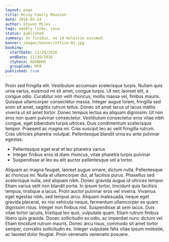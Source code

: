 ```yaml
---
layout: page
title: Mccoy Family Reunion
date: 2016-05-24
author: Steven Miles
tags: weekly links, java
status: published
summary: In finibus, ex id molestie euismod.
banner: images/banner/office-01.jpg
booking:
  startDate: 11/29/2016
  endDate: 11/30/2016
  ctyhocn: AUSNHHX
  groupCode: MFR
published: true
---
```

Proin sed fringilla elit. Vestibulum accumsan scelerisque turpis. Nullam quis urna varius, euismod mi sit amet, congue turpis. Ut nec laoreet elit, a congue odio. Curabitur non velit rhoncus, mollis massa vel, finibus mauris. Quisque ullamcorper consectetur massa. Integer augue lorem, fringilla sed enim sit amet, sagittis rutrum tellus. Donec sit amet lacus ut lacus mattis viverra ut sit amet tortor. Donec tempus lectus eu aliquam dignissim. Ut non eros non quam pulvinar consectetur. Vestibulum consectetur eros vitae nibh congue, eget bibendum turpis ultrices. Duis condimentum scelerisque tempor. Praesent ac magna mi. Cras suscipit leo ac velit fringilla rutrum. Cras ultricies pharetra volutpat. Pellentesque blandit urna eu ante pulvinar egestas.

* Pellentesque eget erat et leo pharetra varius
* Integer finibus eros id diam rhoncus, vitae pharetra turpis pulvinar
* Suspendisse at leo eu elit auctor pellentesque vel a tortor.

Aliquam ac magna feugiat, laoreet augue ornare, dictum nulla. Pellentesque ac rhoncus mi. Nulla at ullamcorper dui, at facilisis purus. Phasellus sed scelerisque nulla, sed aliquam nibh. Donec gravida augue id ultrices tempor. Etiam varius velit non blandit porta. In ipsum tortor, tincidunt quis facilisis tempus, tristique a lacus. Proin auctor pulvinar eros vel viverra. Vivamus eget egestas nibh, sed tempus arcu. Aliquam malesuada, neque eget gravida placerat, ex nisi vehicula neque, fermentum ullamcorper ex quam dignissim risus. Integer non finibus nisl.
Suspendisse at sem lacus. Duis vitae tortor iaculis, tristique leo quis, vulputate quam. Etiam rutrum finibus libero quis gravida. Donec sollicitudin ex odio, ac imperdiet nunc dictum vel. Etiam tincidunt rutrum mauris. Donec arcu risus, commodo sit amet tortor semper, convallis sollicitudin ex. Integer vulputate felis vitae ipsum molestie, ac laoreet dolor feugiat. Proin venenatis venenatis posuere.
